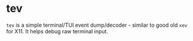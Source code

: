 # tev
`tev` is a simple terminal/TUI event dump/decoder - similar to good old `xev` for X11. It helps debug raw terminal input.
